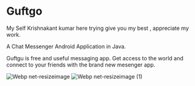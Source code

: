 # Guftgo

My Self Krishnakant kumar here trying give you my best , appreciate my work.


A Chat Messenger Android Application in Java.

Guftgu is free and useful messaging app. Get access to the world and connect to your friends with the brand new mesenger app.

![Webp net-resizeimage](https://user-images.githubusercontent.com/47590877/111044054-4726ed80-846c-11eb-974c-027a70058bbd.jpg)
![Webp net-resizeimage (1)](https://user-images.githubusercontent.com/47590877/111044119-a422a380-846c-11eb-897a-294de19d1aa3.jpg)




